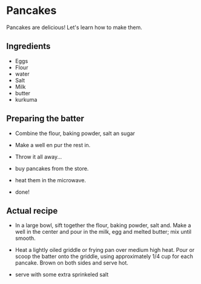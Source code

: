 # Pancakes

Pancakes are delicious! Let's learn how to make them.

## Ingredients

- Eggs
- Flour
- water
- Salt
- Milk
- butter
- kurkuma

## Preparing the batter

- Combine the flour, baking powder, salt an sugar
- Make a well en pur the rest in.
- Throw it all away...


- buy pancakes from the store.
- heat them in the microwave.
- done!


## Actual recipe

- In a large bowl, sift together the flour, baking powder, salt and. Make a well in the center and pour in the milk, egg and melted butter; mix until smooth.

- Heat a lightly oiled griddle or frying pan over medium high heat. Pour or scoop the batter onto the griddle, using approximately 1/4 cup for each pancake. Brown on both sides and serve hot.

- serve with some extra sprinkeled salt
